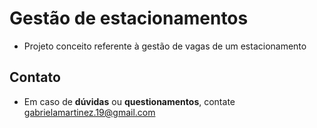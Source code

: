 # Gestão de estacionamentos
- Projeto conceito referente à gestão de vagas de um estacionamento
## Contato

- Em caso de **dúvidas** ou **questionamentos**, contate <gabrielamartinez.19@gmail.com>
